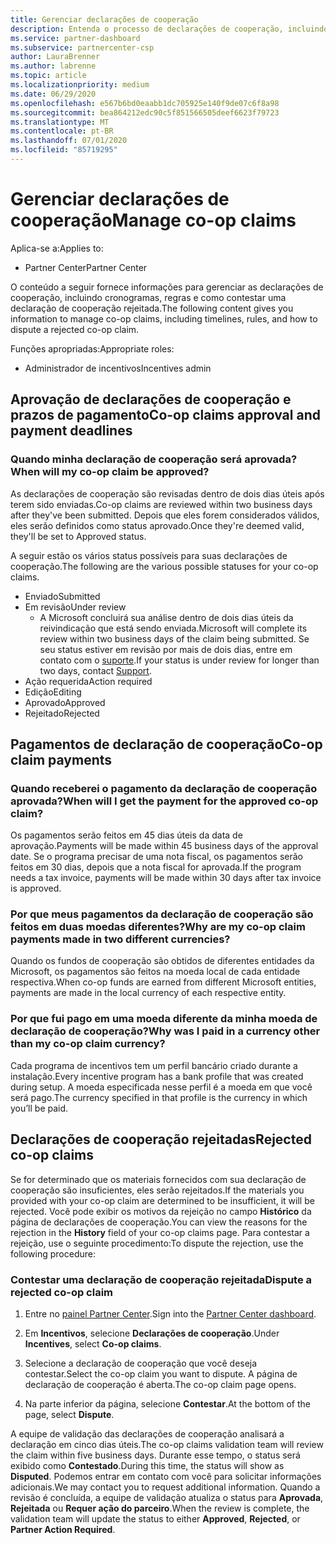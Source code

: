 ```yaml
---
title: Gerenciar declarações de cooperação
description: Entenda o processo de declarações de cooperação, incluindo prazos, problemas de moeda e como contestar uma declaração de cooperação rejeitada.
ms.service: partner-dashboard
ms.subservice: partnercenter-csp
author: LauraBrenner
ms.author: labrenne
ms.topic: article
ms.localizationpriority: medium
ms.date: 06/29/2020
ms.openlocfilehash: e567b6bd0eaabb1dc705925e140f9de07c6f8a98
ms.sourcegitcommit: bea864212edc90c5f851566505deef6623f79723
ms.translationtype: MT
ms.contentlocale: pt-BR
ms.lasthandoff: 07/01/2020
ms.locfileid: "85719295"
---
```

# <a name="manage-co-op-claims"></a><span data-ttu-id="73480-103">Gerenciar declarações de cooperação</span><span class="sxs-lookup"><span data-stu-id="73480-103">Manage co-op claims</span></span>

<span data-ttu-id="73480-104">Aplica-se a:</span><span class="sxs-lookup"><span data-stu-id="73480-104">Applies to:</span></span>

- <span data-ttu-id="73480-105">Partner Center</span><span class="sxs-lookup"><span data-stu-id="73480-105">Partner Center</span></span>

<span data-ttu-id="73480-106">O conteúdo a seguir fornece informações para gerenciar as declarações de cooperação, incluindo cronogramas, regras e como contestar uma declaração de cooperação rejeitada.</span><span class="sxs-lookup"><span data-stu-id="73480-106">The following content gives you information to manage co-op claims, including timelines, rules, and how to dispute a rejected co-op claim.</span></span>

<span data-ttu-id="73480-107">Funções apropriadas:</span><span class="sxs-lookup"><span data-stu-id="73480-107">Appropriate roles:</span></span>

- <span data-ttu-id="73480-108">Administrador de incentivos</span><span class="sxs-lookup"><span data-stu-id="73480-108">Incentives admin</span></span>

## <a name="co-op-claims-approval-and-payment-deadlines"></a><span data-ttu-id="73480-109">Aprovação de declarações de cooperação e prazos de pagamento</span><span class="sxs-lookup"><span data-stu-id="73480-109">Co-op claims approval and payment deadlines</span></span>

### <a name="when-will-my-co-op-claim-be-approved"></a><span data-ttu-id="73480-110">Quando minha declaração de cooperação será aprovada?</span><span class="sxs-lookup"><span data-stu-id="73480-110">When will my co-op claim be approved?</span></span>

<span data-ttu-id="73480-111">As declarações de cooperação são revisadas dentro de dois dias úteis após terem sido enviadas.</span><span class="sxs-lookup"><span data-stu-id="73480-111">Co-op claims are reviewed within two business days after they've been submitted.</span></span> <span data-ttu-id="73480-112">Depois que eles forem considerados válidos, eles serão definidos como status aprovado.</span><span class="sxs-lookup"><span data-stu-id="73480-112">Once they're deemed valid, they'll be set to Approved status.</span></span>  

<span data-ttu-id="73480-113">A seguir estão os vários status possíveis para suas declarações de cooperação.</span><span class="sxs-lookup"><span data-stu-id="73480-113">The following are the various possible statuses for your co-op claims.</span></span>

- <span data-ttu-id="73480-114">Enviado</span><span class="sxs-lookup"><span data-stu-id="73480-114">Submitted</span></span>
- <span data-ttu-id="73480-115">Em revisão</span><span class="sxs-lookup"><span data-stu-id="73480-115">Under review</span></span>
  - <span data-ttu-id="73480-116">A Microsoft concluirá sua análise dentro de dois dias úteis da reivindicação que está sendo enviada.</span><span class="sxs-lookup"><span data-stu-id="73480-116">Microsoft will complete its review within two business days of the claim being submitted.</span></span> <span data-ttu-id="73480-117">Se seu status estiver em revisão por mais de dois dias, entre em contato com o [suporte](https://partner.microsoft.com/dashboard/support/incentives/servicerequests?category=incentives).</span><span class="sxs-lookup"><span data-stu-id="73480-117">If your status is under review for longer than two days, contact [Support](https://partner.microsoft.com/dashboard/support/incentives/servicerequests?category=incentives).</span></span>
- <span data-ttu-id="73480-118">Ação requerida</span><span class="sxs-lookup"><span data-stu-id="73480-118">Action required</span></span>
- <span data-ttu-id="73480-119">Edição</span><span class="sxs-lookup"><span data-stu-id="73480-119">Editing</span></span>
- <span data-ttu-id="73480-120">Aprovado</span><span class="sxs-lookup"><span data-stu-id="73480-120">Approved</span></span>
- <span data-ttu-id="73480-121">Rejeitado</span><span class="sxs-lookup"><span data-stu-id="73480-121">Rejected</span></span>

## <a name="co-op-claim-payments"></a><span data-ttu-id="73480-122">Pagamentos de declaração de cooperação</span><span class="sxs-lookup"><span data-stu-id="73480-122">Co-op claim payments</span></span>

### <a name="when-will-i-get-the-payment-for-the-approved-co-op-claim"></a><span data-ttu-id="73480-123">Quando receberei o pagamento da declaração de cooperação aprovada?</span><span class="sxs-lookup"><span data-stu-id="73480-123">When will I get the payment for the approved co-op claim?</span></span>

<span data-ttu-id="73480-124">Os pagamentos serão feitos em 45 dias úteis da data de aprovação.</span><span class="sxs-lookup"><span data-stu-id="73480-124">Payments will be made within 45 business days of the approval date.</span></span> <span data-ttu-id="73480-125">Se o programa precisar de uma nota fiscal, os pagamentos serão feitos em 30 dias, depois que a nota fiscal for aprovada.</span><span class="sxs-lookup"><span data-stu-id="73480-125">If the program needs a tax invoice, payments will be made within 30 days after tax invoice is approved.</span></span>

### <a name="why-are-my-co-op-claim-payments-made-in-two-different-currencies"></a><span data-ttu-id="73480-126">Por que meus pagamentos da declaração de cooperação são feitos em duas moedas diferentes?</span><span class="sxs-lookup"><span data-stu-id="73480-126">Why are my co-op claim payments made in two different currencies?</span></span>

<span data-ttu-id="73480-127">Quando os fundos de cooperação são obtidos de diferentes entidades da Microsoft, os pagamentos são feitos na moeda local de cada entidade respectiva.</span><span class="sxs-lookup"><span data-stu-id="73480-127">When co-op funds are earned from different Microsoft entities, payments are made in the local currency of each respective entity.</span></span>  

### <a name="why-was-i-paid-in-a-currency-other-than-my-co-op-claim-currency"></a><span data-ttu-id="73480-128">Por que fui pago em uma moeda diferente da minha moeda de declaração de cooperação?</span><span class="sxs-lookup"><span data-stu-id="73480-128">Why was I paid in a currency other than my co-op claim currency?</span></span>

<span data-ttu-id="73480-129">Cada programa de incentivos tem um perfil bancário criado durante a instalação.</span><span class="sxs-lookup"><span data-stu-id="73480-129">Every incentive program has a bank profile that was created during setup.</span></span> <span data-ttu-id="73480-130">A moeda especificada nesse perfil é a moeda em que você será pago.</span><span class="sxs-lookup"><span data-stu-id="73480-130">The currency specified in that profile is the currency in which you’ll be paid.</span></span>

## <a name="rejected-co-op-claims"></a><span data-ttu-id="73480-131">Declarações de cooperação rejeitadas</span><span class="sxs-lookup"><span data-stu-id="73480-131">Rejected co-op claims</span></span>

<span data-ttu-id="73480-132">Se for determinado que os materiais fornecidos com sua declaração de cooperação são insuficientes, eles serão rejeitados.</span><span class="sxs-lookup"><span data-stu-id="73480-132">If the materials you provided with your co-op claim are determined to be insufficient, it will be rejected.</span></span> <span data-ttu-id="73480-133">Você pode exibir os motivos da rejeição no campo **Histórico** da página de declarações de cooperação.</span><span class="sxs-lookup"><span data-stu-id="73480-133">You can view the reasons for the rejection in the **History** field of your co-op claims page.</span></span> <span data-ttu-id="73480-134">Para contestar a rejeição, use o seguinte procedimento:</span><span class="sxs-lookup"><span data-stu-id="73480-134">To dispute the rejection, use the following procedure:</span></span>

### <a name="dispute-a-rejected-co-op-claim"></a><span data-ttu-id="73480-135">Contestar uma declaração de cooperação rejeitada</span><span class="sxs-lookup"><span data-stu-id="73480-135">Dispute a rejected co-op claim</span></span>

1. <span data-ttu-id="73480-136">Entre no [painel Partner Center](https://partner.microsoft.com/dashboard/).</span><span class="sxs-lookup"><span data-stu-id="73480-136">Sign into the [Partner Center dashboard](https://partner.microsoft.com/dashboard/).</span></span>

2. <span data-ttu-id="73480-137">Em **Incentivos**, selecione **Declarações de cooperação**.</span><span class="sxs-lookup"><span data-stu-id="73480-137">Under **Incentives**, select **Co-op claims**.</span></span>

3. <span data-ttu-id="73480-138">Selecione a declaração de cooperação que você deseja contestar.</span><span class="sxs-lookup"><span data-stu-id="73480-138">Select the co-op claim you want to dispute.</span></span> <span data-ttu-id="73480-139">A página de declaração de cooperação é aberta.</span><span class="sxs-lookup"><span data-stu-id="73480-139">The co-op claim page opens.</span></span>

4. <span data-ttu-id="73480-140">Na parte inferior da página, selecione **Contestar**.</span><span class="sxs-lookup"><span data-stu-id="73480-140">At the bottom of the page, select **Dispute**.</span></span>

<span data-ttu-id="73480-141">A equipe de validação das declarações de cooperação analisará a declaração em cinco dias úteis.</span><span class="sxs-lookup"><span data-stu-id="73480-141">The co-op claims validation team will review the claim within five business days.</span></span> <span data-ttu-id="73480-142">Durante esse tempo, o status será exibido como **Contestado**.</span><span class="sxs-lookup"><span data-stu-id="73480-142">During this time, the status will show as **Disputed**.</span></span> <span data-ttu-id="73480-143">Podemos entrar em contato com você para solicitar informações adicionais.</span><span class="sxs-lookup"><span data-stu-id="73480-143">We may contact you to request additional information.</span></span> <span data-ttu-id="73480-144">Quando a revisão é concluída, a equipe de validação atualiza o status para **Aprovada**, **Rejeitada** ou **Requer ação do parceiro**.</span><span class="sxs-lookup"><span data-stu-id="73480-144">When the review is complete, the validation team will update the status to either **Approved**, **Rejected**, or **Partner Action Required**.</span></span>
